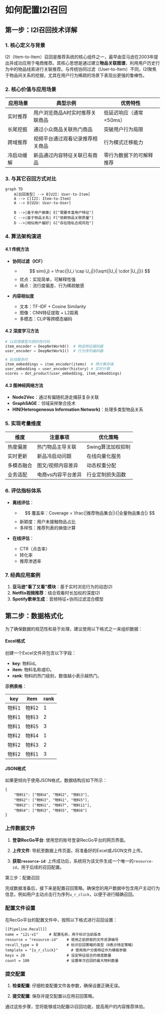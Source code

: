 # 如何配置I2I召回

## 第一步：I2I召回技术详解

### 1. 核心定义与背景

I2I（Item-to-Item）召回是推荐系统的核心组件之一，最早由亚马逊在2003年提出并成功应用于电商推荐。其核心思想是通过建立**物品关联图谱**，利用用户历史行为中的物品线索进行关联推荐。与传统协同过滤（User-to-Item）不同，I2I聚焦于物品间关系的挖掘，尤其在用户行为稀疏的场景下表现出更强的鲁棒性。

### 2. 核心价值与应用场景

| 应用场景  | 典型示例             | 优势特性           |
| ----- | ---------------- | -------------- |
| 实时推荐  | 用户浏览商品A时实时推荐关联商品 | 低延迟响应（通常<50ms） |
| 长尾挖掘  | 通过小众商品关联热门商品     | 突破用户行为局限       |
| 跨域推荐  | 视频平台通过观看记录推荐相关商品 | 行为模式迁移能力       |
| 冷启动缓解 | 新品通过内容特征关联已有商品   | 零行为数据下的可解释推荐   |

### 3. 与其它召回方式对比

```mermaid
graph TD
    A[召回类型] --> B[U2I: User-to-Item]
    A --> C[I2I: Item-to-Item]
    A --> D[U2U: User-to-User]

    B -->|基于用户画像| E["需要丰富用户特征"]
    C -->|基于物品关系| F["依赖物品关联质量"]
    D -->|相似用户偏好| G["存在隐私合规风险"]
```

### 4. 算法架构演进

#### 4.1 传统方法

- **协同过滤（ICF）**
  
  - $$
    sim(i,j) = \frac{|U_i \cap U_j|}{\sqrt{|U_i| \cdot |U_j|}}
    $$
  - 优点：实现简单，可解释性强
  - 痛点：流行度偏差、行为稀疏敏感

- **内容相似度**
  
  - 文本：TF-IDF + Cosine Similarity
  - 图像：CNN特征提取 + L2距离
  - 多模态：CLIP等跨模态编码

#### 4.2 深度学习方法

```python
# 以双塔模型为例的伪代码
item_encoder = DeepNetWork0()  # 物品特征编码器
user_encoder = DeepNetWork1()  # 行为序列编码器

# 在线服务时
item_embeddings = item_encoder(items)  # 预计算存储
user_embedding = user_encoder(history) # 实时计算
scores = dot_product(user_embedding, item_embeddings)
```

#### 4.3 图神经网络方法

- **Node2Vec**：通过有偏随机游走捕获复杂关联
- **GraphSAGE**：邻域采样聚合技术
- **HIN(Heterogeneous Information Network)**：处理多类型物品关系

### 5. 实现考量维度

| 维度    | 注意事项       | 优化策略        |
| ----- | ---------- | ----------- |
| 热度偏差  | 热门物品主导关联   | Swing算法加权抑制 |
| 实时更新  | 新品冷启动问题    | 在线向量化服务     |
| 多模态融合 | 图文/视频内容差异  | 动态权重分配      |
| 业务适配  | 电商vs内容平台差异 | 行业定制损失函数    |

### 6. 评估指标体系

- **离线评估**：
  
  - $$
    覆盖率：Coverage = \frac{|推荐物品集合|}{|全量物品集合|}
    $$
  - 新颖度：用户未接触物品占比
  - 多样性：推荐列表的熵值计算

- **在线评估**：
  
  - CTR（点击率）
  - 转化率
  - 推荐渗透率

### 7. 经典应用案例

1. **亚马逊"看了又看"模块**：基于实时浏览行为的动态I2I
2. **Netflix视频推荐**：结合观看时长加权的深度I2I
3. **Spotify歌单生成**：音频特征+协同过滤混合模型



## 第二步：数据格式化

为了确保数据的规范性和易于处理，建议使用以下格式之一来组织数据：

#### Excel格式

创建一个Excel文件并包含以下字段：

- **key**: 物料id。
- **item**: 物料名称或ID。
- **rank**: 物料的热门级别，数值越小表示越热门。

**示例表格**：

| key | item | rank |
| --- | ---- | ---- |
| 物料1 | 物料2  | 1    |
| 物料1 | 物料3  | 2    |
| 物料1 | 物料5  | 3    |
| 物料2 | 物料4  | 1    |
| 物料2 | 物料3  | 2    |
| 物料2 | 物料1  | 3    |

#### JSON格式

如果更倾向于使用JSON格式，数据结构应如下所示：

```
{
    "物料1": ["物料4", "物料2", "物料3"],
    "物料2": ["物料3", "物料1", "物料5"],
    "物料3": ["物料1", "物料7", "物料11"],
    "物料4": ["物料3", "物料5", "物料6"]
}
```

### 上传数据文件

1. **登录RecGo平台**: 使用您的账号登录RecGo平台的网页界面。

2. **上传文件**: 导航至数据上传页面，将准备好的Excel或JSON文件上传。

3. **获取`resource-id`**: 上传成功后，系统将为该文件生成一个唯一的`resource-id`，用于后续的召回配置。



第三步：配置召回

完成数据准备后，接下来是配置召回策略。确保您的用户数据中包含用户主动行为信息，例如用户主动点击行为序列`u_r_click`，以便于进行精确召回。

### 配置文件设置

在RecGo平台的配置文件中，按照以下格式进行召回设置：

```
[[Pipeline.Recall]]
name = "i2i-v1"     # 配置名称，用于标识当前版本
resource = "resource-id"    # 使用之前获取的文件资源编号
recall_type = 0             # 标识召回策略的类型（0表示特定策略）
template = "{u_r_click}"      # 使用用户分类特征作为模板参数
keys = 20                   # 设定特征组合的维度数量
count = 100                 # 设置单次召回的最大物料数量
```

### 提交配置

1. **检查配置**: 仔细检查配置文件各参数，确保设置正确无误。

2. **提交配置**: 保存并提交配置以应用召回策略。

通过这些步骤，您将能够成功配置i2i召回功能，提高用户的内容推荐体验。


